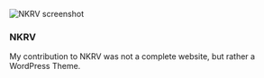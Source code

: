![NKRV screenshot](/images/work/nkrv_1920x1080_1444039117.png "NKRV screenshot")

### NKRV

My contribution to NKRV was not a complete website, but rather a WordPress Theme.


